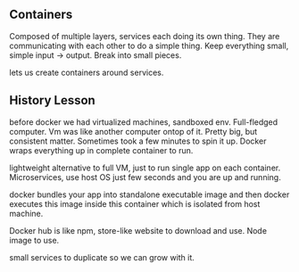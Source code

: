 ## Containers
Composed of multiple layers, services each doing its own thing. They are communicating with each other to do a simple thing. Keep everything small, simple input -> output. Break into small pieces.

lets us create containers around services.

## History Lesson
before docker we had virtualized machines, sandboxed env. Full-fledged computer. Vm was like another computer ontop of it. Pretty big, but consistent matter. Sometimes took a few minutes to spin it up. Docker wraps everything up in complete container to run.

lightweight alternative to full VM, just to run single app on each container. Microservices, use host OS just few seconds and you are up and running.

docker bundles your app into standalone executable image and then docker executes this image inside this container which is isolated from host machine.

Docker hub is like npm, store-like website to download and use. Node image to use. 

small services to duplicate so we can grow with it.


